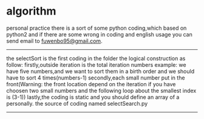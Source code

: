 # algorithm
personal practice
there is a sort of some python coding,which based on python2
and if there are some wrong in coding and english usage you can send email to fuwenbo95@gmail.com.

**********************************
the selectSort is the first coding in the folder
the logical construction as follow:
firstly,outside iteration is the total iteration numbers
example:
	we have five numbers,and we want to sort them in a birth order
	and we should have to sort 4 times(numbers-1)
secondly,each small number put in the front(Warning: the front location depend on the iteration if you have choosen two small numbers and the following loop about the smallest index is (3-1))
lastly,the coding is static and you should define an array of a personally.
the source of coding named selectSearch.py
***********************************
